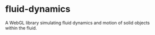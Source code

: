 # fluid-dynamics
A WebGL library simulating fluid dynamics and motion of solid objects within the fluid.
